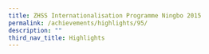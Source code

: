 ```yaml
---
title: ZHSS Internationalisation Programme Ningbo 2015
permalink: /achievements/highlights/95/
description: ""
third_nav_title: Highlights
---
```

